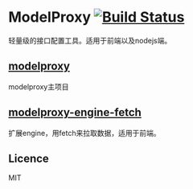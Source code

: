 # ModelProxy [![Build Status](https://travis-ci.org/nick121212/modelproxy.svg?branch=master)](https://travis-ci.org/nick121212/modelproxy)

轻量级的接口配置工具。适用于前端以及nodejs端。

## [modelproxy](./packages/modelproxy/README.md)

modelproxy主项目

## [modelproxy-engine-fetch](./packages/modelproxy-engine-fetch/readme.md)

扩展engine，用fetch来拉取数据，适用于前端。

## Licence

MIT
